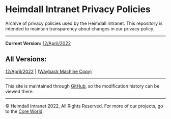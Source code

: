 # Heimdall Intranet Privacy Policies
Archive of privacy policies used by the Heimdall Intranet.
This repository is intended to maintain transparency about changes in our privacy policy.

---

**Current Version:** [12/April/2022](/12-apr-2022)

## All Versions:
[12/April/2022](/12-apr-2022) | [(Wayback Machine Copy)](https://web.archive.org/web/20220412113554/https://privacy.pks.ai/12-apr-2022)


---
This site is maintained through [GitHub](https://github.com/decoding-the-web/privacy-policies), so the modification history can be viewed there.


---
© Heimdall Intranet 2022, All Rights Reserved. For more of our projects, go to the [Core World](https://core.pks.ai/).
